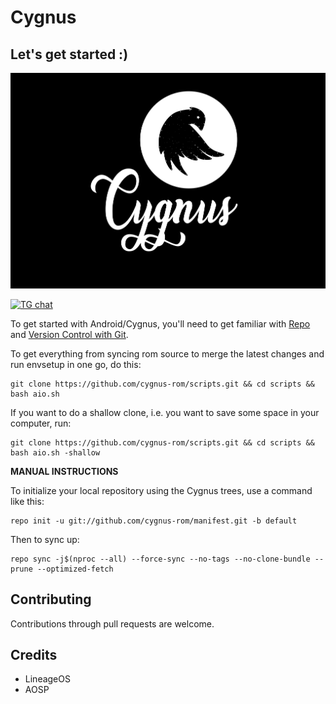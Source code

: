 Cygnus
===========

Let's get started :)
--------------------
![Cygnus](Cygnus-06.jpg)

[![TG chat](https://img.shields.io/badge/Support-Telegram-%23e52c5f.svg?style=for-the-badge&logo=telegram&&labelColor=121217)](https://t.me/cygnusos)

To get started with Android/Cygnus, you'll need to get
familiar with [Repo](https://source.android.com/source/using-repo.html) and [Version Control with Git](https://source.android.com/source/version-control.html).


To get everything from syncing rom source to merge the latest changes and run envsetup in one go, do this:
```
git clone https://github.com/cygnus-rom/scripts.git && cd scripts && bash aio.sh
```

If you want to do a shallow clone, i.e. you want to save some space in your computer, run: 
```
git clone https://github.com/cygnus-rom/scripts.git && cd scripts && bash aio.sh -shallow
```

**MANUAL INSTRUCTIONS**


To initialize your local repository using the Cygnus trees, use a command like this:
```
repo init -u git://github.com/cygnus-rom/manifest.git -b default
```
Then to sync up:
```
repo sync -j$(nproc --all) --force-sync --no-tags --no-clone-bundle --prune --optimized-fetch
```


Contributing
-------------

Contributions through pull requests are welcome.


Credits
--------

- LineageOS
- AOSP

